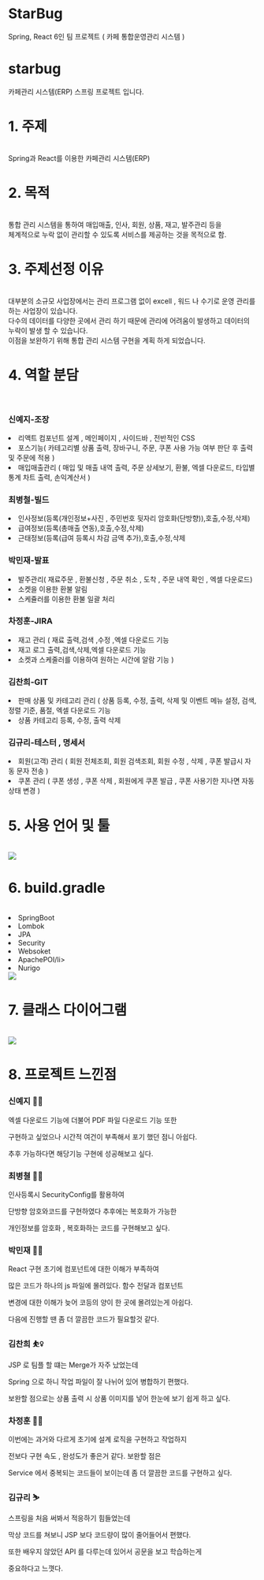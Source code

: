 # StarBug
Spring, React 6인 팀 프로젝트 ( 카페 통합운영관리 시스템 )



# starbug
카페관리 시스템(ERP) 스프링 프로젝트 입니다.
<h1>1. 주제</h1></br>
Spring과 React를 이용한 카페관리 시스템(ERP)</br>
<h1>2. 목적</h1></br>
통합 관리 시스템을 통하여 매입매출, 인사, 회원, 상품, 재고, 발주관리 등을</br>
체계적으로 누락 없이 관리할 수 있도록 서비스를 제공하는 것을 목적으로 함.</br>
<h1>3. 주제선정 이유</h1></br>
대부분의 소규모 사업장에서는 관리 프로그램 없이 excell , 워드 나 수기로 운영 관리를 하는 사업장이 있습니다. </br>
다수의 데이터를 다양한 곳에서 관리 하기 때문에 관리에 어려움이 발생하고 데이터의 누락이 발생 할 수 있습니다.</br>
이점을 보완하기 위해 통합 관리 시스템 구현을 계획 하게 되었습니다.</br>
<h1>4. 역할 분담</h1></br>
<h3>신예지-조장</h3>
<li>리액트 컴포넌트 설계 , 메인페이지 , 사이드바 , 전반적인 CSS</li>
<li>포스기능( 카테고리별 상품 출력, 장바구니, 주문, 쿠폰 사용 가능 여부 판단 후 출력 및 주문에 적용 )</li>
<li>매입매출관리 ( 매입 및 매출 내역 출력, 주문 상세보기, 환불, 엑셀 다운로드, 타입별 통계 차트 출력, 손익계산서 )</li>
<h3>최병철-빌드</h3>
<li>인사정보(등록(개인정보+사진 , 주민번호 뒷자리 암호화(단방향)),호출,수정,삭제)</li>
<li> 급여정보(등록(총매출 연동),호출,수정,삭제)</li>
<li>근태정보(등록(급여 등록시 차감 금액 추가),호출,수정,삭제</li>
<h3>박민재-발표</h3>
<li>발주관리( 재료주문 , 환불신청 , 주문 취소 , 도착 , 주문 내역 확인 , 엑셀 다운로드)</li>
<li>소켓을 이용한 환불 알림 </li>
<li>스케쥴러를 이용한 환불 일괄 처리</li>
<h3>차정훈-JIRA</h3>
<li>재고 관리 ( 재료 출력,검색 ,수정 ,엑셀 다운로드 기능 </li>
<li>재고 로그 출력,검색,삭제,엑셀 다운로드 기능</li>
<li>소켓과 스케줄러를 이용하여 원하는 시간에 알람 기능 )</li>
<h3>김찬희-GIT</h3>
<li>판매 상품 및 카테고리 관리 ( 상품 등록, 수정, 출력, 삭제 및 이벤트 메뉴 설정, 검색, 정렬 기준, 품절, 엑셀 다운로드 기능</li>
<li>상품 카테고리 등록, 수정, 출력 삭제</li>
<h3>김규리-테스터 , 명세서</h3>
<li>회원(고객) 관리 ( 회원 전체조회, 회원 검색조회, 회원 수정 , 삭제 , 쿠폰 발급시 자동 문자 전송 )</li>
<li>쿠폰 관리 ( 쿠폰 생성 , 쿠폰 삭제 , 회원에게 쿠폰 발급 , 쿠폰 사용기한 지나면 자동 상태 변경 )</li>
<h1>5. 사용 언어 및 툴</h1></br>
<img src="https://github.com/kkchanss/starbug/assets/135796939/b36522ed-1dbb-4cc4-9f77-3af2481c6132">
<h1>6. build.gradle</h1></br>
<li>SpringBoot</li>
<li>Lombok</li>
<li>JPA</li>
<li>Security</li>
<li>Websoket</li>
<li>ApachePOI/li>
<li>Nurigo</li>
<img src="https://github.com/kkchanss/starbug/assets/135796939/0ada57e3-c20a-4d92-aebf-10f19bf13691">
<h1>7. 클래스 다이어그램</h1></br>
<img src="https://github.com/kkchanss/starbug/assets/135796939/515a079d-429a-4ed2-a9d7-86e76f758d60">
<h1>8. 프로젝트 느낀점</h1>
<h3>신예지 🚴‍♀️ </h3>
<p>엑셀 다운로드 기능에 더불어 PDF 파일 다운로드 기능 또한 </p>
<p>구현하고 싶었으나 시간적 여건이 부족해서 포기 했던 점니 아쉽다.</p>
<p>추후 가능하다면 해당기능 구현에 성공해보고 싶다.</p>
<h3>최병쳘 🏄‍♂️ </h3>
<p>인사등록시 SecurityConfig를 활용하여</p>
<p>단방향 암호와코드를 구현하였다 추후에는 복호화가 가능한</p>
<p>개인정보를 암호화 , 복호화하는 코드를 구현해보고 싶다.</p>
<h3>박민재 🏃‍♂️ </h3>
<p>React 구현 초기에 컴포넌트에 대한 이해가 부족하여</p>
<p>많은 코드가 하나의 js 파일에 몰려있다. 함수 전달과 컴포넌트</p>
<p>변경에 대한 이해가 늦어 코등의 양이 한 곳에 몰려있는게 아쉽다.</p>
<p>다음에 진행할 땐 좀 더 깔끔한 코드가 필요할것 같다.</p>
<h3>김찬희 ⛹️‍♀️ </h3>
<p>JSP 로 팀플 할 떄는 Merge가 자주 났었는데</p>
<p>Spring 으로 하니 작업 파일이 잘 나뉘어 있어 병합하기 편했다.</p>
<p>보완할 점으로는 상품 출력 시 상품 이미지를 넣어 한눈에 보기 쉽게 하고 싶다.</p>
<h3>차정훈 🤾‍♂️ </h3>
<p>이번에는 과거와 다르게 초기에 설계 로직을 구현하고 작업하지</p>
<p>전보다 구현 속도 , 완성도가 좋은거 같다. 보완할 점은</p>
<p>Service 에서 중복되는 코드들이 보이는데 좀 더 깔끔한 코드를 구현하고 싶다.</p>
<h3>김규리 ⛷ </h3>
<p>스프링을 처음 써봐서 적응하기 힘들었는데</p>
<p>막상 코드를 쳐보니 JSP 보다 코드량이 많이 줄어들어서 편했다.</p>
<p>또한 배우지 않았던 API 를 다루는데 있어서 공문을 보고 학습하는게</p>
<p>중요하다고 느꼇다.</p>
